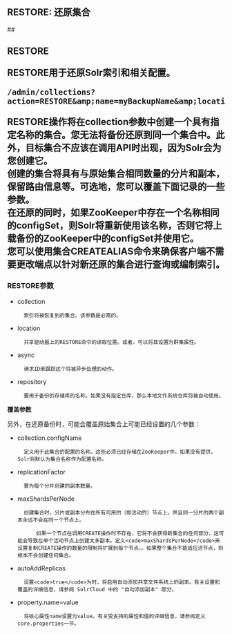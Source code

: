 ## RESTORE: 还原集合 
<div class="content-intro view-box ">
## <h2>RESTORE

RESTORE用于还原Solr索引和相关配置。
      
  
```
/admin/collections?action=RESTORE&amp;name=myBackupName&amp;location=/path/to/my/shared/drive&amp;collection=myRestoredCollectionName
```
RESTORE操作将在collection参数中创建一个具有指定名称的集合。您无法将备份还原到同一个集合中。此外，目标集合不应该在调用API时出现，因为Solr会为您创建它。  
创建的集合将具有与原始集合相同数量的分片和副本，保留路由信息等。可选地，您可以覆盖下面记录的一些参数。  
在还原的同时，如果ZooKeeper中存在一个名称相同的configSet，则Solr将重新使用该名称，否则它将上载备份的ZooKeeper中的configSet并使用它。  
您可以使用集合CREATEALIAS命令来确保客户端不需要更改端点以针对新还原的集合进行查询或编制索引。  

### RESTORE参数

- collection  
    
        索引将被恢复到的集合。该参数是必需的。  
    
- location  
    
        共享驱动器上的RESTORE命令的读取位置。或者，可以将其设置为群集属性。  
    
- async  
    
        请求ID来跟踪这个将被异步处理的动作。  
    
- repository  
    
        要用于备份的存储库的名称。如果没有指定仓库，那么本地文件系统仓库将被自动使用。  
    

<b>覆盖参数</b>
  
另外，在还原备份时，可能会覆盖原始集合上可能已经设置的几个参数：  
- collection.configName  
    
        定义用于此集合的配置的名称。这些必须已经存储在ZooKeeper中。如果没有提供，Solr将默认为集合名称作为配置名称。  
    
- replicationFactor  
    
        要为每个分片创建的副本数量。  
    
- maxShardsPerNode  
    
        创建集合时，分片或副本分布在所有可用的（即活动的）节点上，并且同一分片的两个副本永远不会在同一个节点上。  
        
            如果一个节点在调用CREATE操作时不存在，它将不会获得新集合的任何部分，这可能会导致在单个活动节点上创建太多副本。定义<code>maxShardsPerNode</code>来设置复制CREATE操作的数量的限制将扩展到每个节点。。如果整个集合不能适应活节点，则根本不会创建任何集合。  
          
    
- autoAddReplicas  
    
        设置<code>true</code>为时，将启用自动添加共享文件系统上的副本。有关设置和覆盖的详细信息，请参阅 SolrCloud 中的 "自动添加副本" 部分。  
    
- property.name=value  
   
        将核心属性name设置为value。有关受支持的属性和值的详细信息，请参阅定义core.properties一节。  
    
  
  
